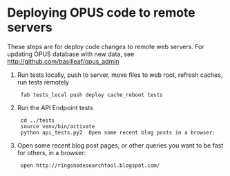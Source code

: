 # Deploying OPUS code to remote servers

These steps are for deploy code changes to remote web servers. For updating OPUS database with new data, see http://github.com/basilleaf/opus_admin


1. Run tests locally, push to server, move files to web root, refresh caches, run tests remotely 

        fab tests_local push deploy cache_reboot tests

2. Run the API Endpoint tests 

        cd ../tests
        source venv/bin/activate
        python api_tests.py2  Open some recent blog posts in a browser:  

3. Open some recent blog post pages, or other queries you want to be fast for others, in a browser: 

        open http://ringsnodesearchtool.blogspot.com/


